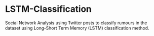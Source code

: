# LSTM-Classification
Social Network Analysis using Twitter posts to classify rumours in the dataset using Long-Short Term Memory (LSTM) classification method.
